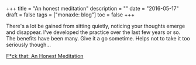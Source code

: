 +++
title = "An honest meditation"
description = ""
date = "2016-05-17"
draft = false
tags = ["monaxle: blog"]
toc = false
+++

There's a lot be gained from sitting quietly, noticing your thoughts emerge and disappear. I've developed the practice over the last few years or so. The benefits have been many. Give it a go sometime. Helps not to take it too seriously though...

[F\*ck that: An Honest Meditation](https://youtu.be/92i5m3tV5XY)